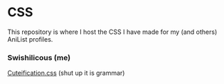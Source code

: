 # CSS
This repository is where I host the CSS I have made for my (and others) AniList profiles.

### Swishilicous (me)
[Cuteification.css](/Cuteification.css) (shut up it is grammar)

